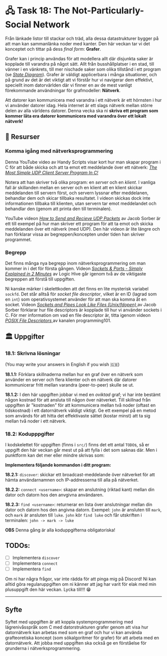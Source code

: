 # 🖧 Task 18: The Not-Particularly-Social Network
Från länkade listor till stackar och träd, alla dessa datastrukturer bygger på att man kan sammanlänka noder med kanter. Den här veckan tar vi det konceptet och tittar på dess *final form*: **Grafer**.

Grafer kan i princip användas för att modellera allt där disjunkta saker är kopplade till varandra på något sätt. Allt från busshållplatser i en stad, till vänner i en vänkrets, till mer nischade saker som olika tillstånd i ett program (se [*State Diagram*](https://en.wikipedia.org/wiki/State_diagram)). Grafer är väldigt applicerbara i många situationer, och på grund av det är det viktigt att vi förstår hur vi navigerar dem effektivt, speciellt inom datorvärlden där vi finner en av de mest vanligt förekommande användningar för grafmodeller: **Nätverk**. 

Att datorer kan kommunicera med varandra i ett nätverk är ett hörnsten i hur vi använder datorer idag. Hela internet är ett slags nätverk mellan större delen av alla världens datorer. Denna vecka ska ni **skriva ett program som kommer låta era datorer kommunicera med varandra över ett lokalt nätverk!**

## 📖 Resurser

### Komma igång med nätverksprogrammering
Denna YouTube video av Handy Scripts visar kort hur man skapar program i C för att både skicka och att ta emot ett meddelande över ett nätverk: [ *The Most Simple UDP Client Server Program In C!* ](https://youtu.be/lUyaV4haBUE?si=DN5ousgCXZ9t3T6O)

Notera att han skriver två olika program: en *server* och en *klient*.  I vanliga fall är skillanden mellan en server och en klient att en klient skickar meddelanden till servern först, och servern lyssnar efter meddelanen, behandlar dem och skicar tillbaka resultatet. I videon skickas dock inte informationen tillbaka till klienten, utan servern tar emot meddelandet och behandlar den (genom att printa den till terminalen). 

YouTube videon [*How to Send and Recieve UDP Packets*](https://youtu.be/5PPfy-nUWIM?si=WS5U8Xmii3HSTYnh) av Jacob Sorber  är ett till exempel på hur man skriver ett program för att ta emot och skicka meddelanden över ett nätverk (med UDP). Den här videon är lite längre och han förklarar vissa av begreppen/koncepten under tiden han skriver programmet.

### Begrepp
Det finns många nya begrepp inom nätverksprogrammering om man kommer in i det för första gången. Videon [*Sockets & Ports - Simply Explained in 2 Minutes*](https://youtu.be/8zS7CaFCH0c?si=Rk9afTHGwPvWDVCm) av Logic Hive går igenom två av de viktigaste begreppen att förstå till uppgiften. 

Ni kanske märker i skelettkoden att det finns en lite mysterisk variabel `sockfd`. Det står alltså för *socket file descriptor*, vilket är en ID (lagrad som en `int`) som operativsystemet använder för att man ska komma åt en socket. Videon [ *Sockets and Pipes Look Like Files (Unix/fdopen)* ](https://youtu.be/il4N6KjVQ-s?si=zvIeNVROHtSqJ1OK) av Jacob Sorber förklarar hur file descriptors är kopplade till hur vi använder sockets i C. För mer information om vad en file descriptor är, titta igenom videon  [ *POSIX File Descriptors* ](https://youtu.be/D22yMLXmols?si=5llNXj7JlJLGbSYv) av kanalen programming101.

## 🏛 Uppgifter

### 18.1: Skrivna lösningar

(You may write your answers in English if you wish 🇬🇧)

**18.1.1:** Förklara skillnaderna mellan hur en graf över en nätverk som använder en server och flera klienter och en nätverk där datorer kommunicerar fritt mellan varandra (peer-to-peer) skulle se ut.

**18.1.2:** I den här uppgiften jobbar vi med en *oviktad* graf; vi har inte bestämt någon kostnad för att ansluta till någon över nätverket. Till skillnad från uppgiften är "kostnaden" för att kommunicera mellan två noder (oftast en tidskostnad) i ett datornätverk väldigt viktigt. Ge ett exempel på en metod som används för att hitta det effektivaste sättet (kostar minst) att ta sig mellan två noder i ett nätverk.

### 18.2: Kodupppgifter 
I kodskelettet för uppgiften (finns i `src/`) finns det ett antal `TODO`s, så er uppgift den här veckan går mest ut på att fylla i det som saknas där. Men i punktform kan det mer eller mindre skrivas som:

**Implementera följande kommandon i ditt program:**

**18.2.1:** `discover`: skickar ett broadcast-meddelande över nätverket för att hämta användarnamnen och IP-addresserna till alla på nätverket.

**18.2.2:** `connect <username>`: skapar en anslutning (riktad kant) mellan din dator och datorn hos den anvgivna användaren.

**18.2.3:** `find <username>`: returnerar en lista över anslutningar mellan din dator och datorn hos den angivna datorn. Exempel: `john` är ansluten till `mark`, och `mark` är ansluten till `luke`. `john` kör `find luke` och får utskriften i terminalen: `john -> mark -> luke`

**OBS** Denna gång är alla koduppgifterna obligatoriska!

## TODOs:
- [ ] Implementera `discover`
- [ ] Implementera `connect`
- [ ] Implementera `find`

Om ni har några frågor, var inte rädda för att pinga mig på Discord! Ni kan alltid göra regularuppgiften om ni känner att jag har varit för elak med min plusuppgift den här veckan. Lycka till!!! 😁

---
## Syfte
Syftet med uppgiften är att koppla systemprogrammering med lägrenivåsspråk som C med datorstrukturen grafer genom att visa hur datornätverk kan arbetas med som en graf och hur vi kan använda grafteoretiska koncept (som sökalgoritmer för grafer) för att arbeta med en datornätverk. Att jobba med uppgiften ska också ge en förståelse för grunderna i nätverksprogrammering. 
